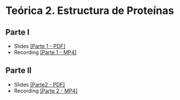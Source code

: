 # **Teórica 2.** Estructura de Proteínas

## Parte I
- Slides [[Parte 1 - PDF]](https://drive.google.com/file/d/1UsR9FC46L7vnIYI4SI47NQFACpl1PQTp/view?usp=sharing)
- Recording [[Parte 1 - MP4]](https://youtu.be/9lyUYVY58So)

## Parte II
- Slides [[Parte2 - PDF]](https://drive.google.com/file/d/1HgH28hnrJMM_3S5SN7MuJmUcbMDI7IHM/view?usp=sharing)
- Recording [[Parte 2 - MP4]](https://youtu.be/9Q8H77Z2MJs)

